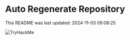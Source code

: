 # Auto Regenerate Repository

This README was last updated: 2024-11-03 09:08:25

 ![TryHackMe](https://tryhackme.com/badge/533634)